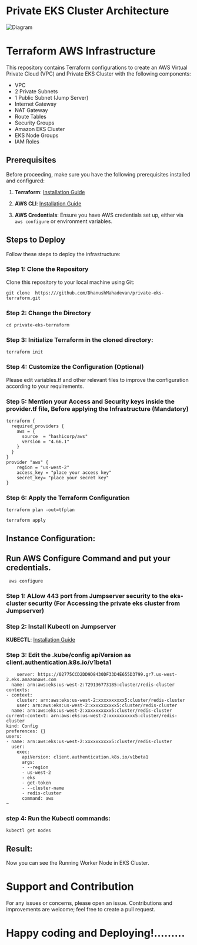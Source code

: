 # Private EKS Cluster Architecture
![Diagram](https://fusionauth.io/assets/img/docs/installation-guides/kubernetes/eksctl-architecture.png)

# Terraform AWS Infrastructure

This repository contains Terraform configurations to create an AWS Virtual Private Cloud (VPC) and Private EKS Cluster with the following components:
- VPC
- 2 Private Subnets
- 1 Public Subnet (Jump Server)
- Internet Gateway
- NAT Gateway
- Route Tables
- Security Groups
- Amazon EKS Cluster
- EKS Node Groups
- IAM Roles

## Prerequisites

Before proceeding, make sure you have the following prerequisites installed and configured:

1. **Terraform**: [Installation Guide](https://learn.hashicorp.com/tutorials/terraform/install-cli)

2. **AWS CLI**: [Installation Guide](https://docs.aws.amazon.com/cli/latest/userguide/cli-configure-quickstart.html)

3. **AWS Credentials**: Ensure you have AWS credentials set up, either via `aws configure` or environment variables.

## Steps to Deploy

Follow these steps to deploy the infrastructure:

### Step 1: Clone the Repository

Clone this repository to your local machine using Git:

```
git clone  https:///github.com/DhanushMahadevan/private-eks-terraform.git
```
### Step 2: Change the Directory

```
cd private-eks-terraform
```

### Step 3: Initialize Terraform in the cloned directory:

```
terraform init
```

### Step 4: Customize the Configuration (Optional)
Please edit variables.tf and other relevant files to improve the configuration according to your requirements.

### Step 5: Mention your Access and Security keys inside the provider.tf file, Before applying the Infrastructure (Mandatory)
```
terraform {
  required_providers {
    aws = {
      source  = "hashicorp/aws"
      version = "4.66.1"
    }
  }
}
provider "aws" {
	region = "us-west-2"
	access_key = "place your access key"
	secret_key= "place your secret key"
}

```
### Step 6: Apply the Terraform Configuration

```
terraform plan -out=tfplan
```

```
terraform apply
```
## Instance Configuration:

## Run AWS Configure Command and put your credentials.
```
 aws configure
```


### Step 1: ALlow 443 port from Jumpserver security to the eks-cluster security (For Accessing the private eks cluster from Jumpserver)

### Step 2: Install Kubectl on Jumpserver
 **KUBECTL**: [Installation Guide](https://docs.aws.amazon.com/eks/latest/userguide/install-kubectl.html)
 
### Step 3: Edit the .kube/config apiVersion as client.authentication.k8s.io/v1beta1
```
    server: https://02775CCD2DD9D8430DF33D4E655D3799.gr7.us-west-2.eks.amazonaws.com
  name: arn:aws:eks:us-west-2:729136773185:cluster/redis-cluster
contexts:
- context:
    cluster: arn:aws:eks:us-west-2:xxxxxxxxxx5:cluster/redis-cluster
    user: arn:aws:eks:us-west-2:xxxxxxxxxx5:cluster/redis-cluster
  name: arn:aws:eks:us-west-2:xxxxxxxxxx5:cluster/redis-cluster
current-context: arn:aws:eks:us-west-2:xxxxxxxxxx5:cluster/redis-cluster
kind: Config
preferences: {}
users:
- name: arn:aws:eks:us-west-2:xxxxxxxxxx5:cluster/redis-cluster
  user:
    exec:
      apiVersion: client.authentication.k8s.io/v1beta1
      args:
      - --region
      - us-west-2
      - eks
      - get-token
      - --cluster-name
      - redis-cluster
      command: aws
~

```
### step 4: Run the Kubectl commands:
```
kubectl get nodes
```
## Result:
Now you can see the Running Worker Node in EKS Cluster.

# Support and Contribution
For any issues or concerns, please open an issue. Contributions and improvements are welcome; feel free to create a pull request.

# Happy coding and Deploying!.........








